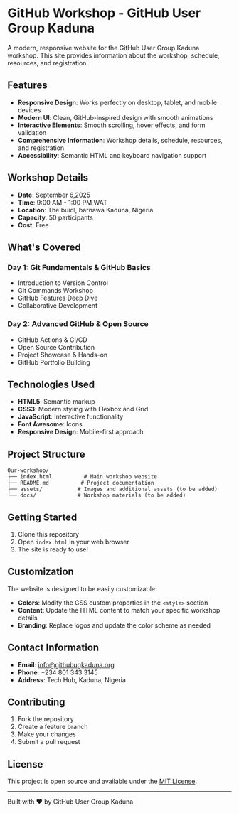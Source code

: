 # GitHub Workshop - GitHub User Group Kaduna

A modern, responsive website for the GitHub User Group Kaduna workshop. This site provides information about the workshop, schedule, resources, and registration.

## Features

- **Responsive Design**: Works perfectly on desktop, tablet, and mobile devices
- **Modern UI**: Clean, GitHub-inspired design with smooth animations
- **Interactive Elements**: Smooth scrolling, hover effects, and form validation
- **Comprehensive Information**: Workshop details, schedule, resources, and registration
- **Accessibility**: Semantic HTML and keyboard navigation support

## Workshop Details

- **Date**: September 6,2025
- **Time**: 9:00 AM - 1:00 PM WAT
- **Location**: The buidl, barnawa Kaduna, Nigeria
- **Capacity**: 50 participants
- **Cost**: Free

## What's Covered

### Day 1: Git Fundamentals & GitHub Basics

- Introduction to Version Control
- Git Commands Workshop
- GitHub Features Deep Dive
- Collaborative Development

### Day 2: Advanced GitHub & Open Source

- GitHub Actions & CI/CD
- Open Source Contribution
- Project Showcase & Hands-on
- GitHub Portfolio Building

## Technologies Used

- **HTML5**: Semantic markup
- **CSS3**: Modern styling with Flexbox and Grid
- **JavaScript**: Interactive functionality
- **Font Awesome**: Icons
- **Responsive Design**: Mobile-first approach

## Project Structure

```
Our-workshop/
├── index.html          # Main workshop website
├── README.md          # Project documentation
├── assets/           # Images and additional assets (to be added)
└── docs/             # Workshop materials (to be added)
```

## Getting Started

1. Clone this repository
2. Open `index.html` in your web browser
3. The site is ready to use!

## Customization

The website is designed to be easily customizable:

- **Colors**: Modify the CSS custom properties in the `<style>` section
- **Content**: Update the HTML content to match your specific workshop details
- **Branding**: Replace logos and update the color scheme as needed

## Contact Information

- **Email**: info@githubugkaduna.org
- **Phone**: +234 801 343 3145
- **Address**: Tech Hub, Kaduna, Nigeria

## Contributing

1. Fork the repository
2. Create a feature branch
3. Make your changes
4. Submit a pull request

## License

This project is open source and available under the [MIT License](LICENSE).

---

Built with ❤️ by GitHub User Group Kaduna
